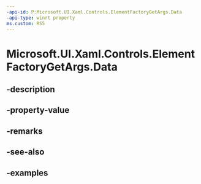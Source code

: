 ```yaml
---
-api-id: P:Microsoft.UI.Xaml.Controls.ElementFactoryGetArgs.Data
-api-type: winrt property
ms.custom: RS5
---
```


<!-- Property syntax.
public object Data { get;  set; }
-->

# Microsoft.UI.Xaml.Controls.ElementFactoryGetArgs.Data

## -description

## -property-value

## -remarks

## -see-also

## -examples

